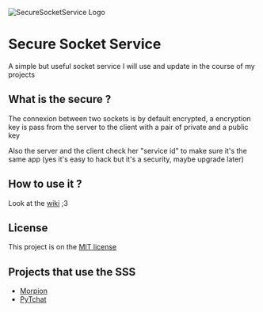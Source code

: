 ![SecureSocketService Logo](https://flifloo.fr/images/Secure%20Socket%20Service.png)

<h1>Secure Socket Service</h1>

A simple but useful socket service I will use and update in the course of my projects


<h2>What is the secure ?</h2>

The connexion between two sockets is by default encrypted, a encryption key is pass from the server to the client with a pair of private and a public key

Also the server and the client check her "service id" to make sure it's the same app (yes it's easy to hack but it's a security, maybe upgrade later)


<h2>How to use it ?</h2>

Look at the [wiki](https://github.com/flifloo/SecureSocketService/wiki) ;3


<h2>License</h2>

This project is on the [MIT license](https://github.com/flifloo/SecureSocketService/blob/master/LICENSE)


<h2>Projects that use the SSS</h2>

* [Morpion](https://github.com/flifloo/Morpion)
* [PyTchat](https://github.com/flifloo/PyTchat)
